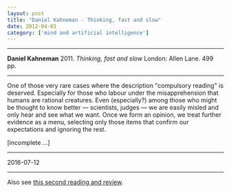 ```yaml
---
layout: post
title: "Daniel Kahneman - Thinking, fast and slow"
date: 2012-04-01
category: ['mind and artificial intelligence']
---
```


***
<b>Daniel Kahneman</b>  2011. _Thinking, fast and slow_  London: Allen Lane.  499 pp.

***


One of those very rare cases where the description "compulsory reading" is deserved. Especially for those who labour under the misapprehension that humans are rational creatures.  Even (especially?) among those who might be thought to know better &mdash; scientists, judges &mdash; we are easily misled and only hear and see what we want.  Once we form an opinion, we treat further evidence as a menu, selecting only those items that confirm our expectations and ignoring the rest.

[incomplete ...]

---
2016-07-12

---

Also see <a href="https://jasoncollins.org/2016/06/29/re-reading-kahnemans-thinking-fast-and-slow/">this second reading and review</a>.
